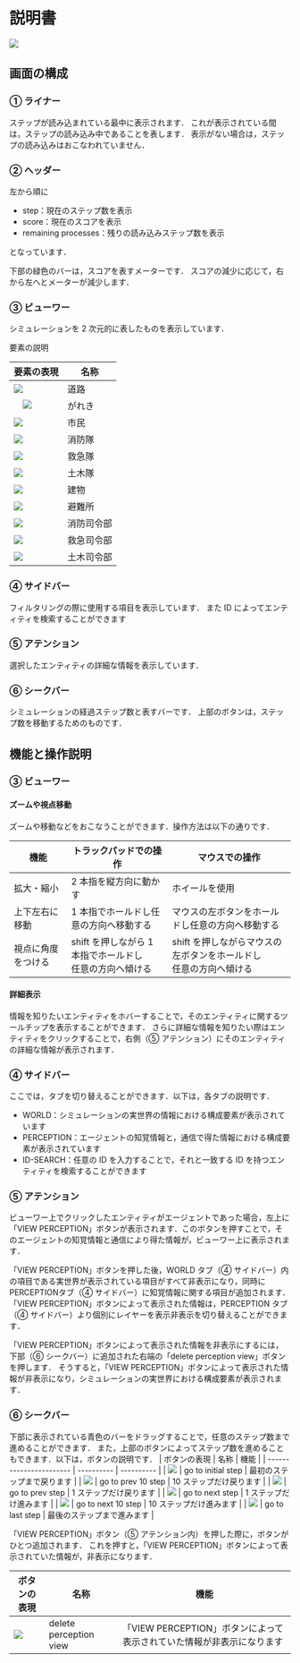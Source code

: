 # 説明書

![](./imgs/all.png)

## 画面の構成

### ① ライナー

ステップが読み込まれている最中に表示されます．
これが表示されている間は，ステップの読み込み中であることを表します．
表示がない場合は，ステップの読み込みはおこなわれていません．

### ② ヘッダー

左から順に

- step：現在のステップ数を表示
- score：現在のスコアを表示
- remaining processes：残りの読み込みステップ数を表示

となっています．

下部の緑色のバーは，スコアを表すメーターです．
スコアの減少に応じて，右から左へとメーターが減少します．

### ③ ビューワー

シミュレーションを 2 次元的に表したものを表示しています．

要素の説明

| 要素の表現              | 名称       |
| ----------------------- | ---------- |
| ![](./imgs/ROAD.png)    | 道路       |
| 　![](./imgs/BLOCK.png) | がれき     |
| ![](./imgs/CIV.png)     | 市民       |
| ![](./imgs/FIRE.png)    | 消防隊     |
| ![](./imgs/AMB.png)     | 救急隊     |
| ![](./imgs/POL.png)     | 土木隊     |
| ![](./imgs/BUIL.png)    | 建物       |
| ![](./imgs/B_HINAN.png) | 避難所     |
| ![](./imgs/B_FIRE.png)  | 消防司令部 |
| ![](./imgs/B_AM.png)    | 救急司令部 |
| ![](./imgs/B_POL.png)   | 土木司令部 |

### ④ サイドバー

フィルタリングの際に使用する項目を表示しています．
また ID によってエンティティを検索することができます

### ⑤ アテンション

選択したエンティティの詳細な情報を表示しています．

### ⑥ シークバー

シミュレーションの経過ステップ数と表すバーです．
上部のボタンは，ステップ数を移動するためのものです．

## 機能と操作説明

### ③ ビューワー

#### ズームや視点移動

ズームや移動などをおこなうことができます．操作方法は以下の通りです．

| 機能               | トラックパッドでの操作                                      | マウスでの操作                                                       |
| ------------------ | ----------------------------------------------------------- | -------------------------------------------------------------------- |
| 拡大・縮小         | 2 本指を縦方向に動かす                                      | ホイールを使用                                                       |
| 上下左右に移動     | 1 本指でホールドし任意の方向へ移動する                      | マウスの左ボタンをホールドし任意の方向へ移動する                     |
| 視点に角度をつける | shift を押しながら 1 本指でホールドし<br>任意の方向へ傾ける | shift を押しながらマウスの左ボタンをホールドし<br>任意の方向へ傾ける |

#### 詳細表示

情報を知りたいエンティティをホバーすることで，そのエンティティに関するツールチップを表示することができます．
さらに詳細な情報を知りたい際はエンティティをクリックすることで，右側（⑤ アテンション）にそのエンティティの詳細な情報が表示されます．

### ④ サイドバー

ここでは，タブを切り替えることができます．以下は，各タブの説明です．

- WORLD：シミュレーションの実世界の情報における構成要素が表示されています
- PERCEPTION：エージェントの知覚情報と，通信で得た情報における構成要素が表示されています
- ID-SEARCH：任意の ID を入力することで，それと一致する ID を持つエンティティを検索することができます

<!-- 各項目の説明 -->

### ⑤ アテンション
ビューワー上でクリックしたエンティティがエージェントであった場合，左上に「VIEW PERCEPTION」ボタンが表示されます．このボタンを押すことで，そのエージェントの知覚情報と通信により得た情報が，ビューワー上に表示されます．

「VIEW PERCEPTION」ボタンを押した後，WORLD タブ（④ サイドバー）内の項目である実世界が表示されている項目がすべて非表示になり，同時にPERCEPTIONタブ（④ サイドバー）に知覚情報に関する項目が追加されます．
「VIEW PERCEPTION」ボタンによって表示された情報は，PERCEPTION タブ（④ サイドバー）より個別にレイヤーを表示非表示を切り替えることができます．

「VIEW PERCEPTION」ボタンによって表示された情報を非表示にするには，下部（⑥ シークバー）に追加された右端の「delete perception view」ボタンを押します．
そうすると，「VIEW PERCEPTION」ボタンによって表示された情報が非表示になり，シミュレーションの実世界における構成要素が表示されます．

<!-- 各項目の説明 -->

### ⑥ シークバー

下部に表示されている青色のバーをドラッグすることで，任意のステップ数まで進めることができます．
また，上部のボタンによってステップ数を進めることもできます．以下は，ボタンの説明です．
| ボタンの表現 | 名称 | 機能 |
| ----------------------- | ---------- | ---------- |
| ![](./imgs/StartB.png) | go to initial step | 最初のステップまで戻ります |
| ![](./imgs/BeforeTenB.png) | go to prev 10 step | 10 ステップだけ戻ります |
| ![](./imgs/BeforeOneB.png) | go to prev step | 1 ステップだけ戻ります |
| ![](./imgs/AfterOneB.png) | go to next step | 1 ステップだけ進みます |
| ![](./imgs/AfterTenB.png) | go to next 10 step | 10 ステップだけ進みます |
| ![](./imgs/EndB.png) | go to last step | 最後のステップまで進みます |

「VIEW PERCEPTION」ボタン（⑤ アテンション内）を押した際に，ボタンがひとつ追加されます．
これを押すと，「VIEW PERCEPTION」ボタンによって表示されていた情報が，非表示になります．

| ボタンの表現 | 名称 | 機能 |
| ----------------------- | ---------- | ---------- |
| ![](./imgs/PerB.png) | delete perception view | 「VIEW PERCEPTION」ボタンによって表示されていた情報が非表示になります |
